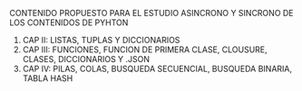 CONTENIDO PROPUESTO PARA EL ESTUDIO ASINCRONO Y SINCRONO DE LOS CONTENIDOS DE PYHTON 
1)  CAP II: LISTAS, TUPLAS Y DICCIONARIOS
2)  CAP III: FUNCIONES, FUNCION DE PRIMERA CLASE, CLOUSURE, CLASES, DICCIONARIOS Y .JSON
3)  CAP IV: PILAS, COLAS, BUSQUEDA SECUENCIAL, BUSQUEDA BINARIA, TABLA HASH
